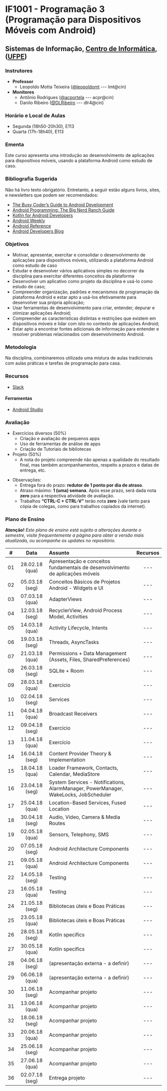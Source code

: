 # IF1001 - Programação 3 (Programação para Dispositivos Móveis com Android)

## Sistemas de Informação, [Centro de Informática](http://www.cin.ufpe.br), ([UFPE](http://www.ufpe.br))

### Instrutores

* **Professor** 
  * Leopoldo Motta Teixeira ([@leopoldomt](https://github.com/leopoldomt) --- lmt@cin)
* **Monitores** 
  * Antônio Rodrigues ([@acportela](https://github.com/acportela) --- acpr@cin)
  * Danilo Ribeiro ([@DLRibeiro](https://github.com/DLRibeiro) --- dlr4@cin)
  
### Horário e Local de Aulas

* Segunda (18h50-20h30), E113
* Quarta (17h-18h40), E113

### Ementa

Este curso apresenta uma introdução ao desenvolvimento de aplicações para dispositivos móveis, usando a plataforma Android como estudo de caso.

### Bibliografia Sugerida

Não há livro texto obrigatório. Entretanto, a seguir estão alguns livros, sites, e newsletters que podem ser recomendados:

- [The Busy Coder’s Guide to Android Development](https://commonsware.com/Android/)
- [Android Programming: The Big Nerd Ranch Guide](https://www.bignerdranch.com/books/android-programming/)
- [Kotlin for Android Developers](https://antonioleiva.com/kotlin-android-developers-book/)
- [Android Weekly](http://androidweekly.net)
- [Android Reference](http://developer.android.com)
- [Android Developers Blog](http://android-developers.blogspot.com)

### Objetivos

- Motivar, apresentar, exercitar e consolidar o desenvolvimento de aplicações para dispositivos móveis, utilizando a plataforma Android como estudo de caso
- Estudar e desenvolver vários aplicativos simples no decorrer da disciplina para exercitar diferentes conceitos da plataforma
- Desenvolver um aplicativo como projeto da disciplina e usá-lo como estudo de caso;
- Compreender organização, padrões e mecanismos de programação da plataforma Android e estar apto a usá-los efetivamente para desenvolver sua própria aplicação;
- Usar ferramentas de desenvolvimento para criar, entender, depurar e otimizar aplicações Android;
- Compreender as características distintas e restrições que existem em dispositivos móveis e lidar com isto no contexto de aplicações Android;
- Estar apto a encontrar fontes adicionais de informação para entender e resolver problemas relacionados com desenvolvimento Android.

### Metodologia

Na disciplina, combinaremos utilizada uma mistura de aulas tradicionais com aulas práticas e tarefas de programação para casa. 

### Recursos

- [Slack](http://if1001.slack.com)

#### Ferramentas

* [Android Studio](https://developer.android.com/studio/index.html)

### Avaliação

* Exercícios diversos (50%)
  * Criação e avaliação de pequenos apps
  * Uso de ferramentas de análise de apps
  * Criação de Tutoriais de bibliotecas
* Projeto (50%)
  * A nota do projeto compreende não apenas a qualidade do resultado final, mas também acompanhamentos, respeito a prazos e datas de entrega, etc. 
  
- Observações:
  - Entrega fora do prazo: **redutor de 1 ponto por dia de atraso**. 
  - Atraso máximo: **1 (uma) semana**. Após esse prazo, será dada nota **zero** para a respectiva atividade de avaliação.
  - Trabalhos **“CTRL-C + CTRL-V”** terão nota **zero** (vale tanto para cópia de colegas, como para trabalhos copiados da internet).

### Plano de Ensino

**Atenção!** 
*Este plano de ensino está sujeito a alterações durante o semestre, visite frequentemente a página para obter a versão mais atualizada, ou acompanhe os updates no repositório.*

| # | Data | Assunto | Recursos |
|:---:|:----:|:----------------------|:--------:|
| 01 | 28.02.18 (qua) | Apresentação e conceitos fundamentais de desenvolvimento de aplicações móveis | --- |
| 02 | 05.03.18 (seg) | Conceitos Básicos de Projetos Android - Widgets e UI | --- |
| 03 | 07.03.18 (qua) | AdapterViews | --- |
| 04 | 12.03.18 (seg) | RecyclerView, Android Process Model, Activities | --- |
| 05 | 14.03.18 (qua) | Activity Lifecycle, Intents | --- |
| 06 | 19.03.18 (seg) | Threads, AsyncTasks | --- |
| 07 | 21.03.18 (qua) | Permissions + Data Management (Assets, Files, SharedPreferences) | --- |
| 08 | 26.03.18 (seg) | SQLite + Room | --- |
| 09 | 28.03.18 (qua) | Exercício | --- |
| 10 | 02.04.18 (seg) | Services | --- |
| 11 | 04.04.18 (qua) | Broadcast Receivers | --- |
| 12 | 09.04.18 (seg) | Exercício | --- |
| 13 | 11.04.18 (qua) | Exercício | --- |
| 14 | 16.04.18 (seg) | Content Provider Theory & Implementation | --- |
| 15 | 18.04.18 (qua) | Loader Framework, Contacts, Calendar, MediaStore | --- |
| 16 | 23.04.18 (seg) | System Services - Notifications, AlarmManager, PowerManager, WakeLocks, JobScheduler | --- |
| 17 | 25.04.18 (qua) | Location-Based Services, Fused Location | --- |
| 18 | 30.04.18 (seg) | Audio, Video, Camera & Media Routes | --- |
| 19 | 02.05.18 (qua) | Sensors, Telephony, SMS | --- |
| 20 | 07.05.18 (seg) | Android Architecture Components | --- |
| 21 | 09.05.18 (qua) | Android Architecture Components | --- |
| 22 | 14.05.18 (seg) | Testing | --- |
| 23 | 16.05.18 (qua) | Testing | --- |
| 24 | 21.05.18 (seg) | Bibliotecas úteis e Boas Práticas | --- |
| 25 | 23.05.18 (qua) | Bibliotecas úteis e Boas Práticas | --- |
| 26 | 28.05.18 (seg) | Kotlin specifics | --- |
| 27 | 30.05.18 (qua) | Kotlin specifics | --- |
| 28 | 04.06.18 (seg) | (apresentação externa - a definir) | --- |
| 29 | 06.06.18 (qua) | (apresentação externa - a definir) | --- |
| 30 | 11.06.18 (seg) | Acompanhar projeto | --- |
| 31 | 13.06.18 (qua) | Acompanhar projeto | --- |
| 32 | 18.06.18 (seg) | Acompanhar projeto | --- |
| 33 | 20.06.18 (qua) | Acompanhar projeto | --- |
| 34 | 25.06.18 (seg) | Acompanhar projeto | --- |
| 35 | 27.06.18 (qua) | Acompanhar projeto | --- |
| 36 | 02.07.18 (seg) | Entrega projeto | --- |


